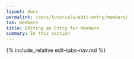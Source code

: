 ```yaml
---
layout: docs
permalink: /docs/tutorials/edit-entry/members/
tab: members
title: Editing an Entry for Members
summary: In this section
---
```


{% include_relative edit-tabs-nav.md %}
